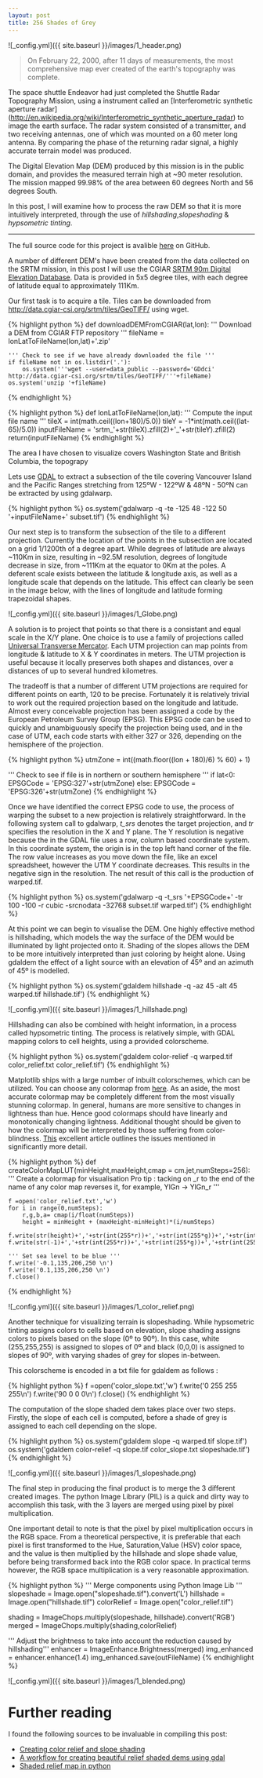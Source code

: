 ```yaml
---
layout: post
title: 256 Shades of Grey
---
```


![_config.yml]({{ site.baseurl }}/images/1_header.png)

>On February 22, 2000, after 11 days of measurements, the most comprehensive map ever created of the earth's topography was complete. 

The space shuttle Endeavor had just completed the Shuttle Radar Topography Mission, using a instrument called an [Interferometric synthetic aperture radar] (http://en.wikipedia.org/wiki/Interferometric_synthetic_aperture_radar) to image the earth surface. The radar system consisted of a transmitter, and two receiving antennas, one of which was mounted on a 60 meter long antenna. By comparing the phase of the returning radar signal, a highly accurate terrain model was produced. 

The Digital Elevation Map (DEM) produced by this mission is in the public domain, and provides the measured terrain high at ~90 meter resolution. The mission mapped 99.98% of the area between 60 degrees North and 56 degrees South.  

In this post, I will examine how to process the raw DEM so that it is more intuitively interpreted, through the use of *hillshading*,*slopeshading* & *hypsometric tinting*. 

---

The full source code for this project is avalible [here](
https://github.com/CGCooke/Marinus/tree/master) on GitHub.


A number of different DEM's have been created from the data collected on the SRTM mission, in this post I will use the CGIAR [SRTM 90m Digital Elevation Database](http://www.cgiar-csi.org/data/srtm-90m-digital-elevation-database-v4-1). Data is provided in 5x5 degree tiles, with each degree of latitude equal to approximately 111Km. 

Our first task is to acquire a tile. Tiles can be downloaded from http://data.cgiar-csi.org/srtm/tiles/GeoTIFF/ using wget. 

{% highlight python %}
def downloadDEMFromCGIAR(lat,lon):
	''' Download a DEM from CGIAR FTP repository '''
	fileName = lonLatToFileName(lon,lat)+'.zip'
	
	''' Check to see if we have already downloaded the file '''
	if fileName not in os.listdir('.'):
		os.system('''wget --user=data_public --password='GDdci' http://data.cgiar-csi.org/srtm/tiles/GeoTIFF/'''+fileName)
	os.system('unzip '+fileName)
{% endhighlight %}


{% highlight python %}
def lonLatToFileName(lon,lat):
	''' Compute the input file name '''
	tileX = int(math.ceil((lon+180)/5.0))
	tileY = -1*int(math.ceil((lat-65)/5.0))
	inputFileName = 'srtm_'+str(tileX).zfill(2)+'_'+str(tileY).zfill(2)
	return(inputFileName)
{% endhighlight %}


The area I have chosen to visualize covers Washington State and British Columbia, the topograpy 

Lets use [GDAL](http://www.gdal.org/) to extract a subsection of the tile covering Vancouver Island and the Pacific Ranges stretching from 125ºW - 122ºW & 48ºN - 50ºN can be extracted by using gdalwarp. 


{% highlight python %}
os.system('gdalwarp -q -te -125 48 -122 50 '+inputFileName+' subset.tif')
{% endhighlight %}


Our next step is to transform the subsection of the tile to a different projection. Currently the location of the points in the subsection are located on a grid 1/1200th of a degree apart. While degrees of latitude are always ~110Km in size, resulting in ~92.5M resolution, degrees of longitude decrease in size, from ~111Km at the equator to 0Km at the poles. A deferent scale exists between the latitude & longitude axis, as well as a longitude scale that depends on the latitude. This effect can clearly be seen in the image below, with the lines of longitude and latitude forming trapezoidal shapes. 

![_config.yml]({{ site.baseurl }}/images/1_Globe.png)


A solution is to project that points so that there is a consistant and equal scale in the X/Y plane. One choice is to use a family of projections called [Universal Transverse Mercator](http://en.wikipedia.org/wiki/Universal_Transverse_Mercator_coordinate_system). Each UTM projection can map points from longitude & latitude to X & Y coordinates in meters. The UTM projection is useful because it locally preserves both shapes and distances, over a distances of up to several hundred kilometres.

The tradeoff is that a number of different UTM projections are required for different points on earth, 120 to be precise. 
Fortunately it is relatively trivial to work out the required projection based on the longitude and latitude. Almost every conceivable projection has been assigned a code by the European Petroleum Survey Group (EPSG). This EPSG code can be used to quickly and unambiguously specify the projection being used, and in the case of UTM, each code starts with either 327 or 326, depending on the hemisphere of the projection. 

{% highlight python %}
utmZone = int((math.floor((lon + 180)/6) % 60) + 1)

''' Check to see if file is in northern or southern hemisphere '''
if lat<0:
	EPSGCode = 'EPSG:327'+str(utmZone)
else:
	EPSGCode = 'EPSG:326'+str(utmZone)
{% endhighlight %}


Once we have identified the correct EPSG code to use, the process of warping the subset to a new projection is relatively straightforward.
In the following system call to gdalwarp, *t_srs* denotes the target projection, and *tr* specifies the resolution in the X and Y plane. The Y resolution is negative because the in the GDAL file uses a row, column based coordinate system. In this coordinate system, the origin is in the top left hand corner of the file. The row value increases as you move down the file, like an excel spreadsheet, however the UTM Y coordinate decreases. This results in the negative sign in the resolution. The net result of this call is the production of warped.tif.

{% highlight python %}
os.system('gdalwarp -q -t_srs '+EPSGCode+' -tr 100 -100 -r cubic -srcnodata -32768  subset.tif warped.tif')
{% endhighlight %}


At this point we can begin to visualise the DEM. One highly effective method is hillshading, which models the way the surface of the DEM would be illuminated by light projected onto it.  Shading of the slopes allows the DEM to be more intuitively interpreted than just coloring by height alone. Using gdaldem the effect of a light source with an elevation of 45º and an azimuth of 45º  is modelled. 

{% highlight python %}
os.system('gdaldem hillshade -q -az 45 -alt 45 warped.tif hillshade.tif')
{% endhighlight %}

![_config.yml]({{ site.baseurl }}/images/1_hillshade.png)



Hillshading can also be combined with height information, in a process called hypsometric tinting. The process is relatively simple, with GDAL mapping colors to cell heights, using a provided colorscheme. 

{% highlight python %}
os.system('gdaldem color-relief -q warped.tif color_relief.txt color_relief.tif')
{% endhighlight %}

Matplotlib ships with a large number of inbuilt colorschemes, which can be utilized. 
You can choose any colormap from [here](http://wiki.scipy.org/Cookbook/Matplotlib/Show_colormaps?action=AttachFile&do=get&target=colormaps3.png).
As an aside, the most accurate colormap may be completely different from the most visually stunning colormap. In general, humans are more sensitive to changes in lightness than hue. Hence good colormaps should have linearly and monotonically changing lightness. Additional thought should be given to how the colormap will be interpreted by those suffering from color-blindness. [This](http://matplotlib.org/users/colormaps.html) excellent article outlines the issues mentioned in significantly more detail.

{% highlight python %}
def createColorMapLUT(minHeight,maxHeight,cmap = cm.jet,numSteps=256):
	'''
	Create a colormap for visualisation
	Pro tip : tacking on _r to the end of the name of any color map reverses it,
	for example, YlGn -> YlGn_r 
	'''
	
	f =open('color_relief.txt','w')
	for i in range(0,numSteps):
		r,g,b,a= cmap(i/float(numSteps))
		height = minHeight + (maxHeight-minHeight)*(i/numSteps)
		f.write(str(height)+','+str(int(255*r))+','+str(int(255*g))+','+str(int(255*b))+'\n')
	f.write(str(-1)+','+str(int(255*r))+','+str(int(255*g))+','+str(int(255*b))+'\n')
	
	''' Set sea level to be blue '''
	f.write('-0.1,135,206,250 \n')
	f.write('0.1,135,206,250 \n')
	f.close()
{% endhighlight %}


![_config.yml]({{ site.baseurl }}/images/1_color_relief.png)

Another technique for visualizing terrain is slopeshading. While hypsometric tinting assigns colors to cells based on elevation, slope shading assigns colors to pixels based on the slope (0º to 90º). In this case, white (255,255,255) is assigned to slopes of 0º and black (0,0,0) is assigned to slopes of 90º, with varying shades of grey for slopes in-between. 

This colorscheme is encoded in a txt file for gdaldem as follows : 

{% highlight python %}
f =open('color_slope.txt','w')
f.write('0 255 255 255\n')
f.write('90 0 0 0\n')
f.close()
{% endhighlight %}


The computation of the slope shaded dem takes place over two steps. Firstly, the slope of each cell is computed, before a shade of grey is assigned to each cell depending on the slope.

{% highlight python %}
os.system('gdaldem slope -q warped.tif slope.tif')
os.system('gdaldem color-relief -q slope.tif color_slope.txt slopeshade.tif')
{% endhighlight %}

![_config.yml]({{ site.baseurl }}/images/1_slopeshade.png)


The final step in producing the final product is to merge the 3 different created images. The python Image Library (PIL) is a quick and dirty way to accomplish this task, with the 3 layers are merged using pixel by pixel multiplication. 

One important detail to note is that the pixel by pixel multiplication occurs in the RGB space. From a theoretical perspective, it is preferable that each pixel is first transformed to the Hue, Saturation,Value (HSV) color space, and the value is then multiplied by the hillshade and slope shade value, before being transformed back into the RGB color space. In practical terms however, the RGB space multiplication is a very reasonable approximation.


{% highlight python %}
''' Merge components using Python Image Lib '''
slopeshade = Image.open("slopeshade.tif").convert('L')
hillshade = Image.open("hillshade.tif")
colorRelief = Image.open("color_relief.tif")

shading = ImageChops.multiply(slopeshade, hillshade).convert('RGB')
merged = ImageChops.multiply(shading,colorRelief)

''' Adjust the brightness to take into account the reduction caused by hillshading'''
enhancer = ImageEnhance.Brightness(merged)
img_enhanced = enhancer.enhance(1.4)
img_enhanced.save(outFileName)
{% endhighlight %}


![_config.yml]({{ site.baseurl }}/images/1_blended.png)



Further reading
===============
I found the following sources to be invaluable in compiling this post:

* [Creating color relief and slope shading](http://blog.thematicmapping.org/2012/06/creating-color-relief-and-slope-shading.html)
* [A workflow for creating beautiful relief shaded dems using gdal](http://linfiniti.com/2010/12/a-workflow-for-creating-beautiful-relief-shaded-dems-using-gdal/)
* [Shaded relief map in python](http://www.geophysique.be/2014/02/25/shaded-relief-map-in-python/)